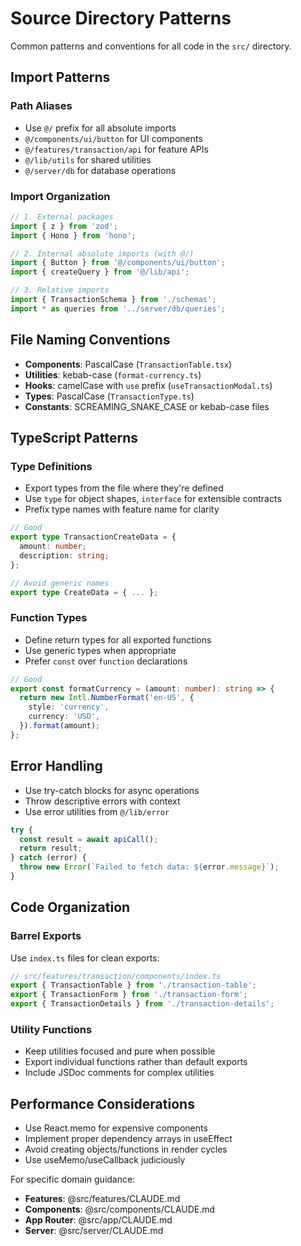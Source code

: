 # Source Directory Patterns

Common patterns and conventions for all code in the `src/` directory.

## Import Patterns

### Path Aliases
- Use `@/` prefix for all absolute imports
- `@/components/ui/button` for UI components
- `@/features/transaction/api` for feature APIs
- `@/lib/utils` for shared utilities
- `@/server/db` for database operations

### Import Organization
```typescript
// 1. External packages
import { z } from 'zod';
import { Hono } from 'hono';

// 2. Internal absolute imports (with @/)
import { Button } from '@/components/ui/button';
import { createQuery } from '@/lib/api';

// 3. Relative imports
import { TransactionSchema } from './schemas';
import * as queries from '../server/db/queries';
```

## File Naming Conventions

- **Components**: PascalCase (`TransactionTable.tsx`)
- **Utilities**: kebab-case (`format-currency.ts`)
- **Hooks**: camelCase with `use` prefix (`useTransactionModal.ts`)
- **Types**: PascalCase (`TransactionType.ts`)
- **Constants**: SCREAMING_SNAKE_CASE or kebab-case files

## TypeScript Patterns

### Type Definitions
- Export types from the file where they're defined
- Use `type` for object shapes, `interface` for extensible contracts
- Prefix type names with feature name for clarity

```typescript
// Good
export type TransactionCreateData = {
  amount: number;
  description: string;
};

// Avoid generic names
export type CreateData = { ... };
```

### Function Types
- Define return types for all exported functions
- Use generic types when appropriate
- Prefer `const` over `function` declarations

```typescript
// Good
export const formatCurrency = (amount: number): string => {
  return new Intl.NumberFormat('en-US', {
    style: 'currency',
    currency: 'USD',
  }).format(amount);
};
```

## Error Handling

- Use try-catch blocks for async operations
- Throw descriptive errors with context
- Use error utilities from `@/lib/error`

```typescript
try {
  const result = await apiCall();
  return result;
} catch (error) {
  throw new Error(`Failed to fetch data: ${error.message}`);
}
```

## Code Organization

### Barrel Exports
Use `index.ts` files for clean exports:

```typescript
// src/features/transaction/components/index.ts
export { TransactionTable } from './transaction-table';
export { TransactionForm } from './transaction-form';
export { TransactionDetails } from './transaction-details';
```

### Utility Functions
- Keep utilities focused and pure when possible
- Export individual functions rather than default exports
- Include JSDoc comments for complex utilities

## Performance Considerations

- Use React.memo for expensive components
- Implement proper dependency arrays in useEffect
- Avoid creating objects/functions in render cycles
- Use useMemo/useCallback judiciously

For specific domain guidance:
- **Features**: @src/features/CLAUDE.md
- **Components**: @src/components/CLAUDE.md  
- **App Router**: @src/app/CLAUDE.md
- **Server**: @src/server/CLAUDE.md